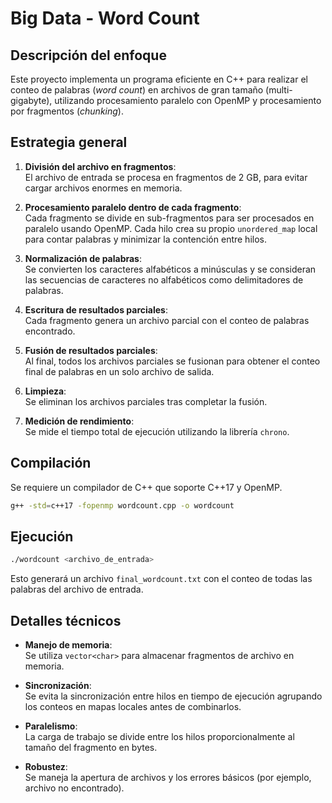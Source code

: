 # Big Data - Word Count

## Descripción del enfoque

Este proyecto implementa un programa eficiente en C++ para realizar el conteo de palabras (*word count*) en archivos de gran tamaño (multi-gigabyte), utilizando procesamiento paralelo con OpenMP y procesamiento por fragmentos (*chunking*).

## Estrategia general

1. **División del archivo en fragmentos**:  
   El archivo de entrada se procesa en fragmentos de 2 GB, para evitar cargar archivos enormes en memoria.

2. **Procesamiento paralelo dentro de cada fragmento**:  
   Cada fragmento se divide en sub-fragmentos para ser procesados en paralelo usando OpenMP. Cada hilo crea su propio `unordered_map` local para contar palabras y minimizar la contención entre hilos.

3. **Normalización de palabras**:  
   Se convierten los caracteres alfabéticos a minúsculas y se consideran las secuencias de caracteres no alfabéticos como delimitadores de palabras.

4. **Escritura de resultados parciales**:  
   Cada fragmento genera un archivo parcial con el conteo de palabras encontrado.

5. **Fusión de resultados parciales**:  
   Al final, todos los archivos parciales se fusionan para obtener el conteo final de palabras en un solo archivo de salida.

6. **Limpieza**:  
   Se eliminan los archivos parciales tras completar la fusión.

7. **Medición de rendimiento**:  
   Se mide el tiempo total de ejecución utilizando la librería `chrono`.

## Compilación

Se requiere un compilador de C++ que soporte C++17 y OpenMP.

```bash
g++ -std=c++17 -fopenmp wordcount.cpp -o wordcount
```

## Ejecución

```bash
./wordcount <archivo_de_entrada>
```

Esto generará un archivo `final_wordcount.txt` con el conteo de todas las palabras del archivo de entrada.

## Detalles técnicos

- **Manejo de memoria**:  
  Se utiliza `vector<char>` para almacenar fragmentos de archivo en memoria.

- **Sincronización**:  
  Se evita la sincronización entre hilos en tiempo de ejecución agrupando los conteos en mapas locales antes de combinarlos.

- **Paralelismo**:  
  La carga de trabajo se divide entre los hilos proporcionalmente al tamaño del fragmento en bytes.

- **Robustez**:  
  Se maneja la apertura de archivos y los errores básicos (por ejemplo, archivo no encontrado).
